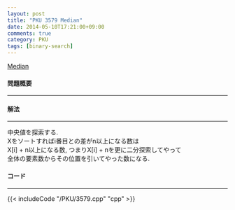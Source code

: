```yaml
---
layout: post
title: "PKU 3579 Median"
date: 2014-05-10T17:21:00+09:00
comments: true
category: PKU
tags: [binary-search]
---
```


[Median](http://poj.org/problem?id=3579)

#### 問題概要

****

#### 解法

****

中央値を探索する.  
Xをソートすればi番目との差がn以上になる数は  
X[i] + n以上になる数, つまりX[i] + nを更に二分探索してやって  
全体の要素数からその位置を引いてやった数になる.

#### コード

****

{{< includeCode "/PKU/3579.cpp" "cpp" >}}

